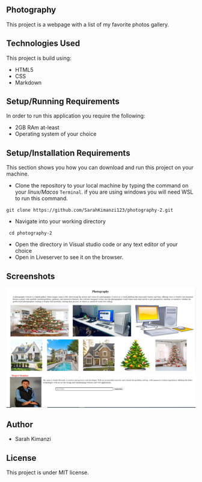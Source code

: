 ## Photography
This project is a webpage with a list of my favorite photos gallery.


## Technologies Used
This project is build using:
* HTML5
* CSS
* Markdown

## Setup/Running Requirements

In order to run this application you require the following:
* 2GB RAm at-least
* Operating system of your choice

## Setup/Installation Requirements
This section shows you how you can download and run this project on your machine.
* Clone the repository to your local machine by typing the command on your *linux/Macos* `Terminal`. if you are using windows you will need WSL to run this command.
```
git clone https://github.com/SarahKimanzi123/photography-2.git

```
* Navigate into your working directory

```
 cd photography-2

```
* Open the directory in Visual studio code or any text editor of your choice
* Open in Liveserver to see it on the browser.

## Screenshots
             
  ![Alt](images/Capture.PNG)  
  ![Alt](images/Capture-1.PNG)
  

## Author
* Sarah Kimanzi

## License
This project is under MIT license.